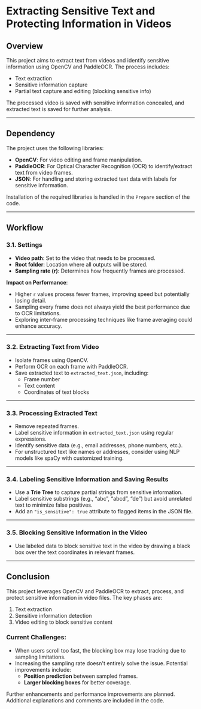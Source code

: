 # Extracting Sensitive Text and Protecting Information in Videos

## Overview

This project aims to extract text from videos and identify sensitive information using OpenCV and PaddleOCR. The process includes:

- Text extraction
- Sensitive information capture
- Partial text capture and editing (blocking sensitive info)

The processed video is saved with sensitive information concealed, and extracted text is saved for further analysis.

---

## Dependency

The project uses the following libraries:

- **OpenCV**: For video editing and frame manipulation.
- **PaddleOCR**: For Optical Character Recognition (OCR) to identify/extract text from video frames.
- **JSON**: For handling and storing extracted text data with labels for sensitive information.

Installation of the required libraries is handled in the `Prepare` section of the code.

---

## Workflow

### 3.1. Settings

- **Video path**: Set to the video that needs to be processed.
- **Root folder**: Location where all outputs will be stored.
- **Sampling rate (r)**: Determines how frequently frames are processed.

**Impact on Performance**:
- Higher `r` values process fewer frames, improving speed but potentially losing detail.
- Sampling every frame does not always yield the best performance due to OCR limitations.
- Exploring inter-frame processing techniques like frame averaging could enhance accuracy.

---

### 3.2. Extracting Text from Video

- Isolate frames using OpenCV.
- Perform OCR on each frame with PaddleOCR.
- Save extracted text to `extracted_text.json`, including:
  - Frame number
  - Text content
  - Coordinates of text blocks

---

### 3.3. Processing Extracted Text

- Remove repeated frames.
- Label sensitive information in `extracted_text.json` using regular expressions.
- Identify sensitive data (e.g., email addresses, phone numbers, etc.).
- For unstructured text like names or addresses, consider using NLP models like spaCy with customized training.

---

### 3.4. Labeling Sensitive Information and Saving Results

- Use a **Trie Tree** to capture partial strings from sensitive information.
- Label sensitive substrings (e.g., “abc”, “abcd”, “de”) but avoid unrelated text to minimize false positives.
- Add an `"is_sensitive": true` attribute to flagged items in the JSON file.

---

### 3.5. Blocking Sensitive Information in the Video

- Use labeled data to block sensitive text in the video by drawing a black box over the text coordinates in relevant frames.

---

## Conclusion

This project leverages OpenCV and PaddleOCR to extract, process, and protect sensitive information in video files. The key phases are:

1. Text extraction
2. Sensitive information detection
3. Video editing to block sensitive content

### Current Challenges:
- When users scroll too fast, the blocking box may lose tracking due to sampling limitations.
- Increasing the sampling rate doesn't entirely solve the issue. Potential improvements include:
  - **Position prediction** between sampled frames.
  - **Larger blocking boxes** for better coverage.

Further enhancements and performance improvements are planned. Additional explanations and comments are included in the code.
